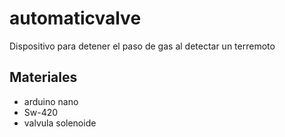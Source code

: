 # automaticvalve
Dispositivo para detener el paso de gas al detectar un terremoto

## Materiales

* arduino nano
* Sw-420
* valvula solenoide
